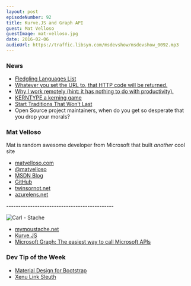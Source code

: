 ```yaml
---
layout: post
episodeNumber: 92
title: Kurve.JS and Graph API
guest: Mat Velloso
guestImage: mat-velloso.jpg
date: 2016-02-06
audioUrl: https://traffic.libsyn.com/msdevshow/msdevshow_0092.mp3
---
```


### News

 - [Fledgling Languages List](http://fll.presidentbeef.com/)
 - [Whatever you set the URL to, that HTTP code will be returned.](http://codes.io/)
 - [Why I work remotely (hint: it has nothing to do with productivity).](https://m.signalvnoise.com/why-i-work-remotely-hint-it-has-nothing-to-do-with-productivity-34ace30f74fc#.4jiczl6ds)
 - [KERNTYPE a kerning game](http://type.method.ac/#)
 - [Start Traditions That Won’t Last](https://medium.com/@robbieallen/start-traditions-that-won-t-last-4aa49abaf6e4#.x696m24t6)
 - Open Source project maintainers, when do you get so desperate that you drop your morals?

### Mat Velloso 

Mat is random awesome developer from Microsoft that built _*another*_ cool site
 
 - [matvelloso.com](http://www.matvelloso.com/)
 - [@matvelloso](https://twitter.com/matvelloso)
 - [MSDN Blog](http://blogs.msdn.com/b/velloso/)
 - [GitHub](https://github.com/matvelloso)
 - [twinsornot.net](https://twinsornot.net/#)
 - [azurelens.net](http://azurelens.net/)

--------------------------------------------- 

![Carl - Stache](carl-stache.jpg)

 - [mymoustache.net](https://www.mymoustache.net/)
 - [Kurve.JS](https://github.com/MicrosoftDX/kurvejs)
 - [Microsoft Graph: The easiest way to call Microsoft APIs](https://graph.microsoft.io/en-us/)

### Dev Tip of the Week

 - [Material Design for Bootstrap](http://mdbootstrap.com/)
 - [Xenu Link Sleuth](http://home.snafu.de/tilman/xenulink.html)
